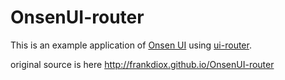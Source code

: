 # OnsenUI-router

This is an example application of [Onsen UI](http://onsen.io) using [ui-router](http://angular-ui.github.io/ui-router/).

original source is here
http://frankdiox.github.io/OnsenUI-router
